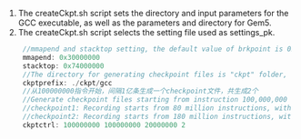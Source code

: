 1. The createCkpt.sh script sets the directory and input parameters for the GCC executable, as well as the parameters and directory for Gem5.
2. The createCkpt.sh script selects the setting file used as settings_pk.
   ```c
    //mmapend and stacktop setting, the default value of brkpoint is 0x1400000
    mmapend: 0x30000000
    stacktop: 0x74000000
    //The directory for generating checkpoint files is "ckpt" folder, with the prefix "gcc".
    ckptprefix: ./ckpt/gcc
    //从100000000指令开始，间隔1亿条生成一个checkpoint文件，共生成2个
    //Generate checkpoint files starting from instruction 100,000,000 with an interval of 100 million instructions. A total of 2 checkpoint files will be generated.
    //checkpoint1: Recording starts from 80 million instructions, with 20 million instructions reserved as warm-up. Information is recorded for 100 million instructions starting from 100 million.
    //checkpoint2: Recording starts from 180 million instructions, with 20 million instructions reserved as warm-up. Information is recorded for 100 million instructions starting from 200 million.
    ckptctrl: 100000000 100000000 20000000 2
   ```